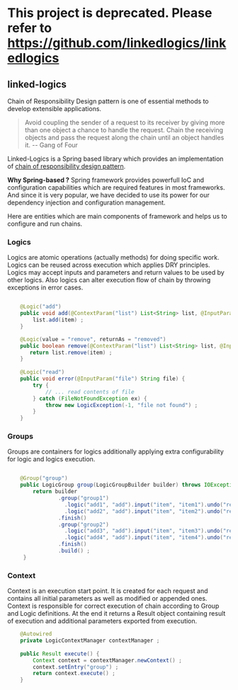 # This project is deprecated. Please refer to https://github.com/linkedlogics/linkedlogics 



## linked-logics
Chain of Responsibility Design pattern is one of essential methods to develop extensible applications.
> Avoid coupling the sender of a request to its receiver by giving more than one object a chance to handle the request. Chain the receiving objects and pass the request along the chain until an object handles it. -- Gang of Four


Linked-Logics is a Spring based library which provides an implementation of [chain of responsibility design pattern](https://en.wikipedia.org/wiki/Chain-of-responsibility_pattern). 

**Why Spring-based ?** Spring framework provides powerfull IoC and configuration capabilities which are required features in most frameworks. And since it is very popular, we have decided to use its power for our dependency injection and configuration management. 

Here are entities which are main components of framework and helps us to configure and run chains. 

### Logics
Logics are atomic operations (actually methods) for doing specific work. Logics can be reused across execution which applies DRY principles. Logics may accept inputs and parameters and return values to be used by other logics. Also logics can alter execution flow of chain by throwing exceptions in error cases. 

```java

    @Logic("add")
    public void add(@ContextParam("list") List<String> list, @InputParam("item") String item) {
        list.add(item) ;
    }

    @Logic(value = "remove", returnAs = "removed")
    public boolean remove(@ContextParam("list") List<String> list, @InputParam("item") String item) {
       return list.remove(item) ;
    } 
    
    @Logic("read")
    public void error(@InputParam("file") String file) {
        try {
            // ... read contents of file
        } catch (FileNotFoundException ex) {
            throw new LogicException(-1, "file not found") ;
        }
    }
```

### Groups
Groups are containers for logics additionally applying extra configurability for logic and logics execution.

```java

    @Group("group")
    public LogicGroup group(LogicGroupBuilder builder) throws IOException {
        return builder
                .group("group1")
                  .logic("add1", "add").input("item", "item1").undo("remove")
                  .logic("add2", "add").input("item", "item2").undo("remove")
                .finish()
                .group("group2")
                  .logic("add3", "add").input("item", "item3").undo("remove")
                  .logic("add4", "add").input("item", "item4").undo("remove")
                .finish()
                .build() ;
     }
```

### Context
Context is an execution start point. It is created for each request and contains all initial parameters as well as modified or appended ones. Context is responsible for correct execution of chain according to Group and Logic definitions. At the end it returns a Result object containing result of execution and additional parameters exported from execution.

```java
    @Autowired
    private LogicContextManager contextManager ;
    
    public Result execute() {
        Context context = contextManager.newContext() ;
        context.setEntry("group") ;
        return context.execute() ;
    }
```

